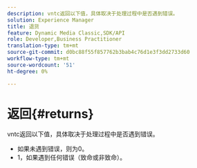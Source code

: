 ```yaml
---
description: vntc返回以下值，具体取决于处理过程中是否遇到错误。
solution: Experience Manager
title: 退货
feature: Dynamic Media Classic,SDK/API
role: Developer,Business Practitioner
translation-type: tm+mt
source-git-commit: d0bc88f55f857762b3bab4c76d1e3f3dd2733d60
workflow-type: tm+mt
source-wordcount: '51'
ht-degree: 0%

---
```



# 返回{#returns}

vntc返回以下值，具体取决于处理过程中是否遇到错误。

* 如果未遇到错误，则为0。
* 1，如果遇到任何错误（致命或非致命）。

